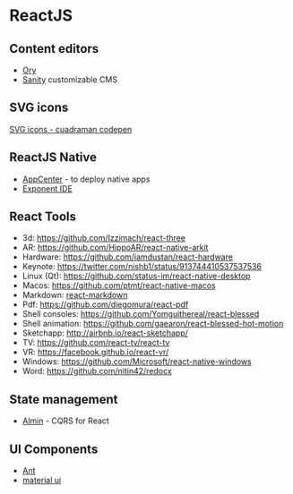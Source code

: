 # ReactJS

## Content editors

- [Ory](https://www.gitbook.com/book/ory/editor/details)
- [Sanity](https://www.sanity.io/) customizable CMS

## SVG icons 

[SVG icons - cuadraman codepen](https://cuadraman/LGoXwz)

## ReactJS Native

- [AppCenter](https://appcenter.ms/) - to deploy native apps
- [Exponent IDE](https://getexponent.com)

## React Tools

* 3d: https://github.com/Izzimach/react-three
* AR: https://github.com/HippoAR/react-native-arkit
* Hardware: https://github.com/iamdustan/react-hardware
* Keynote: https://twitter.com/nishb1/status/913744410537537536
* Linux (Qt): https://github.com/status-im/react-native-desktop
* Macos: https://github.com/ptmt/react-native-macos
* Markdown: [react-markdown](https://github.com/rexxars/react-markdown)
* Pdf: https://github.com/diegomura/react-pdf
* Shell consoles: https://github.com/Yomguithereal/react-blessed
* Shell animation: https://github.com/gaearon/react-blessed-hot-motion
* Sketchapp: http://airbnb.io/react-sketchapp/
* TV: https://github.com/react-tv/react-tv
* VR: https://facebook.github.io/react-vr/
* Windows: https://github.com/Microsoft/react-native-windows
* Word: https://github.com/nitin42/redocx

## State management

* [Almin](https://almin.js.org/) - CQRS for React

## UI Components

- [Ant](https://ant.design/)
- [material ui](http://www.material-ui.com)